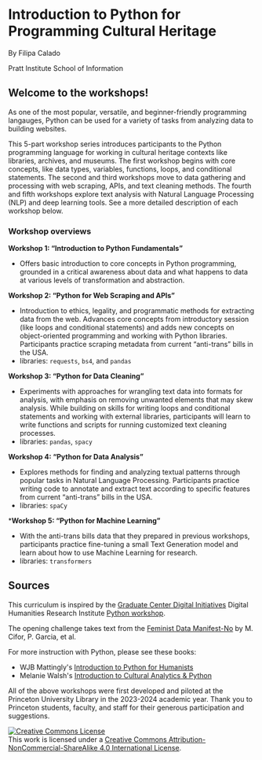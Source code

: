 # Introduction to Python for Programming Cultural Heritage
By Filipa Calado

Pratt Institute School of Information

## Welcome to the workshops!
As one of the most popular, versatile, and beginner-friendly
programming langauges, Python can be used for a variety of tasks from
analyzing data to building websites.

This 5-part workshop series introduces participants to the Python
programming language for working in cultural heritage contexts like
libraries, archives, and museums. The first workshop begins with core
concepts, like data types, variables, functions, loops, and
conditional statements. The second and third workshops move to data
gathering and processing with web scraping, APIs, and text cleaning
methods. The fourth and fifth workshops explore text analysis with
Natural Language Processing (NLP) and deep learning tools. See a more
detailed description of each workshop below.

### Workshop overviews
**Workshop 1: “Introduction to Python Fundamentals”**
- Offers basic
  introduction to core concepts in Python programming, grounded in a
  critical awareness about data and what happens to data at various
  levels of transformation and abstraction.

**Workshop 2: “Python for Web Scraping and APIs”**
- Introduction to ethics, legality, and programmatic methods for
  extracting data from the web. Advances core concepts from
  introductory session (like loops and conditional statements) and
  adds new concepts on object-oriented programming and working with
  Python libraries. Participants practice scraping metadata from
  current “anti-trans” bills in the USA.
- libraries: `requests`, `bs4`, and `pandas`

**Workshop 3: “Python for Data Cleaning”**
- Experiments with approaches for wrangling
  text data into formats for analysis, with emphasis on removing unwanted
  elements that may skew analysis. While building on skills
  for writing loops and conditional statements and working with
  external libraries, participants will learn to write functions and
  scripts for running customized text cleaning processes.  
- libraries: `pandas`, `spacy`

**Workshop 4: “Python for Data Analysis”**
- Explores methods for finding and analyzing textual patterns through popular tasks in Natural
  Language Processing. Participants practice writing code to annotate
  and extract text according to specific features from current
  “anti-trans” bills in the USA.
- libraries: `spaCy`
  
***Workshop 5: “Python for Machine Learning”**
- With the anti-trans bills data that they prepared in previous workshops, participants practice fine-tuning a small Text Generation model and learn about how to use Machine Learning for research.
- libraries: `transformers`

## Sources
This curriculum is inspired by the [Graduate Center Digital
Initiatives](https://gcdi.commons.gc.cuny.edu/) Digital Humanities
Research Institute [Python workshop](https://github.com/DHRI-Curriculum/python). 

The opening challenge takes text from the [Feminist Data Manifest-No](https://www.manifestno.com/) by M. Cifor, P. Garcia, et al.

For more instruction with Python, please see these books:
- WJB Mattingly's [Introduction to Python for
Humanists](https://python-textbook.pythonhumanities.com/intro.html)
- Melanie Walsh's [Introduction to Cultural Analytics &
Python](https://melaniewalsh.github.io/Intro-Cultural-Analytics/welcome.html)

All of the above workshops were first developed and piloted at the
Princeton University Library in the 2023-2024 academic year. Thank you
to Princeton students, faculty, and staff for their generous
participation and suggestions.

<a rel="license" href="http://creativecommons.org/licenses/by-nc-sa/4.0/"><img alt="Creative Commons License" style="border-width:0" src="https://i.creativecommons.org/l/by-nc-sa/4.0/88x31.png" /></a><br />This work is licensed under a <a rel="license" href="http://creativecommons.org/licenses/by-nc-sa/4.0/">Creative Commons Attribution-NonCommercial-ShareAlike 4.0 International License</a>.

